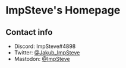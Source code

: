 # ImpSteve's Homepage

## Contact info
- Discord: ImpSteve#4898
- Twitter: [@Jakub_ImpSteve](https://twitter.com/Jakub_ImpSteve)
- Mastodon: [@ImpSteve](https://pol.social/@ImpSteve)
